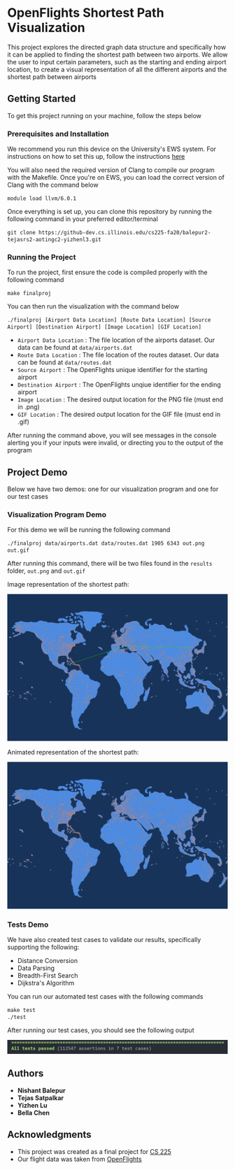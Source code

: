 # OpenFlights Shortest Path Visualization

This project explores the directed graph data structure and specifically how it can be applied to finding the shortest path between two airports. We allow the user to input certain parameters, such as the starting and ending airport location, to create a visual representation of all the different airports and the shortest path between airports

## Getting Started

To get this project running on your machine, follow the steps below

### Prerequisites and Installation

We recommend you run this device on the University's EWS system. For instructions on how to set this up, follow the instructions [here](https://courses.engr.illinois.edu/cs225/fa2020/resources/own-machine/)

You will also need the required version of Clang to compile our program with the Makefile. Once you're on EWS, you can load the correct version of Clang with the command below

```
module load llvm/6.0.1
```

Once everything is set up, you can clone this repository by running the following command in your preferred editor/terminal

```
git clone https://github-dev.cs.illinois.edu/cs225-fa20/balepur2-tejasrs2-aotingc2-yizhenl3.git
```

### Running the Project

To run the project, first ensure the code is compiled properly with the following command

```
make finalproj
```

You can then run the visualization with the command below

```
./finalproj [Airport Data Location] [Route Data Location] [Source Airport] [Destination Airport] [Image Location] [GIF Location]
```

* `Airport Data Location` : The file location of the airports dataset. Our data can be found at `data/airports.dat`
* `Route Data Location` : The file location of the routes dataset. Our data can be found at `data/routes.dat`
* `Source Airport` : The OpenFlights unique identifier for the starting airport
* `Destination Airport` : The OpenFlights unqiue identifier for the ending airport
* `Image Location` : The desired output location for the PNG file (must end in .png)
* `GIF Location` : The desired output location for the GIF file (must end in .gif)

After running the command above, you will see messages in the console alerting you if your inputs were invalid, or directing you to the output of the program

## Project Demo

Below we have two demos: one for our visualization program and one for our test cases

### Visualization Program Demo

For this demo we will be running the following command

```
./finalproj data/airports.dat data/routes.dat 1905 6343 out.png out.gif
```

After running this command, there will be two files found in the `results` folder, `out.png` and `out.gif`

Image representation of the shortest path:

![Path Image](demo/out.png)

Animated representation of the shortest path:

![Path Animation](demo/out.gif)

### Tests Demo

We have also created test cases to validate our results, specifically supporting the following:

* Distance Conversion
* Data Parsing
* Breadth-First Search
* Dijkstra's Algorithm

You can run our automated test cases with the following commands

```
make test
./test
```

After running our test cases, you should see the following output

![Test Cases](demo/tests.png)

## Authors

* **Nishant Balepur**
* **Tejas Satpalkar**
* **Yizhen Lu**
* **Bella Chen**

## Acknowledgments

* This project was created as a final project for [CS 225](https://courses.engr.illinois.edu/cs225/fa2020/)
* Our flight data was taken from [OpenFlights](https://openflights.org/data.html)

